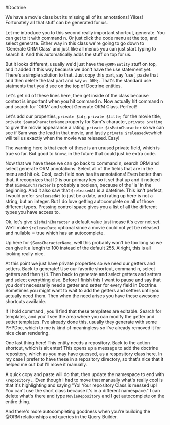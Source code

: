 #Doctrine

We have a movie class but its missing all of its annotations! Yikes! Fortunately all 
that stuff can be generated for us.

Let me introduce you to this second really important shortcut, generate. You can get to
it with command n. Or just click the code menu at the top, and select generate. Either way
in this class we're going to go down to 'Generate ORM Class' and just like all menus
you can just start typing to search it. And this automatically adds the stuff on top for us.

But it looks different, usually we'd just have the `@ORM\Entity` stuff on top, and it added
it this way because we don't have the use statement yet. There's a simple solution to that. 
Just copy this part, say 'use', paste that and then delete the last part and say `as_ORM;`.
That's the standard use statments that you'd see on the top of Doctrine entities. 

Let's get rid of these lines here, then get inside of the class because context is important
when you hit command n. Now actually hit command n and search for 'ORM' and select Generate
ORM Class. Perfect!

Let's add our properties, `private $id;`, `private $title;` for the movie title, 
`private $samsCharacterName` property for Sam's character, `private $rating` to give the
movie appearance a rating, `private $isMainCharacter` so we can see if Sam was the lead
in that movie, and lastly `private $releasedAt`which will tell us exactly when the movie was 
released. Easy! 

The warning here is that each of these is an unused private field, which is true so far.
But good to know, in the future that could just be extra code.

Now that we have these we can go back to command n, search ORM and select generate ORM annotations.
Select all of the fields that are in the menu and hit ok. Cool, each field now has its annotations!
Even better than that, it recognizes that ID is our primary key so it set that up and it noticed that
`$isMainCharacter` is probably a boolean, because of the 'is' in the beginning. And it also saw that
`$releasedAt` is a datetime. This isn't perfect, I would prefer `$releasedAt` to just be a date, and
rating up here is not a string, but an integer. But I do love getting autocomplete on all of those
different types. Pressing control space gives you a list of all the different types you have access to.

Ok, let's give `$isMainCharacter` a default value just incase it's ever not set. We'll make `$releaseDate`
optional since a movie could not yet be released and nullable = true which has an autocomplete.

Up here for `$SamsCharacterName`, well this probably won't be too long so we can give it a length to 100
instead of the default 255. Alright, this is all looking really nice.

At this point we just have private properties so we need our getters and setters. Back to generate!
Use our favorite shortcut, command n, select getters and then `$id`. Then back to generate and select getters
and setters and select everything else. Before I finish this I want to pause and say that you don't necessarily
need a getter and setter for every field in Doctrine. Sometimes you might want to wait to add the getters and
setters until you actually need them. Then when the need arises you have these awesome shortcuts available.

If I hold command , you'll find that these templates are editable. Search for templates, and you'll see the 
area where you can modify the getter and setter templates. I've already done this, usually they generate with
some PHPDoc, which to me is kind of meaningless so I've already removed it for nice clean rendering.

One last thing here! This entity needs a repository. Back to the action shortcut, which is alt enter!
This opens up a message to add the doctrine repository, which as you may have guessed, as a respository
class here. In my case I prefer to have these in a repository directory, so that's nice that it helped me
out but I'll move it manually. 

A quick copy and paste will do that, then update the namespace to end with `\repository;`. Even though I had
to move that manually what's really cool is that it's highlighting and saying "Yo! Your repository Class is
messed up! You can't use the short class because it's in a different namespace." I can delete what's there 
and type `MovieRepository` and I get autocomplete on the entire thing.

And there's more autocompleting goodness when you're building the @ORM relationships and queries in the
Query Builder.


